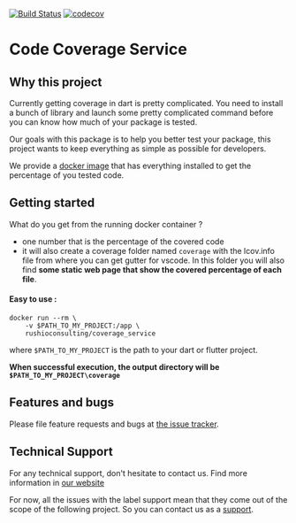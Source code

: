 [![Build Status](https://api.travis-ci.org/rushio-consulting/coverage_service.svg?branch=master)](https://travis-ci.org/rushio-consulting/coverage_service)
[![codecov](https://codecov.io/gh/rushio-consulting/coverage_service/branch/master/graph/badge.svg)](https://codecov.io/gh/rushio-consulting/coverage_service)

# Code Coverage Service

## Why this project

Currently getting coverage in dart is pretty complicated. You need to install a bunch of library and launch some pretty complicated command before you can know how much of your package is tested.

Our goals with this package is to help you better test your package, this project wants to keep everything as simple as possible for developers.

We provide a [docker image](https://hub.docker.com/r/rushioconsulting/coverage_service) that has everything installed to get the percentage of you tested code.


## Getting started

What do you get from the running docker container ? 

- one number that is the percentage of the covered code
- it will also create a coverage folder named `coverage` with the lcov.info file from where you can get gutter for vscode. In this folder you will also find **some static web page that show the covered percentage of each file**.


#### Easy to use :

    docker run --rm \
        -v $PATH_TO_MY_PROJECT:/app \
        rushioconsulting/coverage_service

where `$PATH_TO_MY_PROJECT` is the path to your dart or flutter project.


**When successful execution, the output directory will be `$PATH_TO_MY_PROJECT\coverage`**

## Features and bugs

Please file feature requests and bugs at [the issue tracker](https://github.com/rushio-consulting/coverage_service/issues).

## Technical Support

For any technical support, don't hesitate to contact us. Find more information in [our website](http://rushio-consulting.fr)

For now, all the issues with the label support mean that they come out of the scope of the following project. So you can contact us as a [support](https://rushio-consulting.fr/support/).

